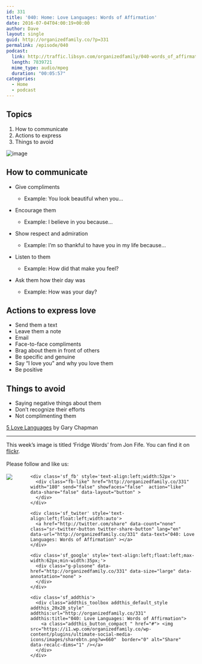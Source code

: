 ```yaml
---
id: 331
title: '040: Home: Love Languages: Words of Affirmation'
date: 2016-07-04T04:00:19+00:00
author: Dave
layout: single
guid: http://organizedfamily.co/?p=331
permalink: /episode/040
podcast: 
  link: http://traffic.libsyn.com/organizedfamily/040-words_of_affirmation.mp3
  length: 7839721
  mime_type: audio/mpeg
  duration: "00:05:57"
categories:
  - Home
  - podcast
---
```

## Topics

  1. How to communicate 
  2. Actions to express
  3. Things to avoid

<img src="https://i1.wp.com/organizedfamily.co/wp-content/uploads/2016/07/words.jpg?w=660" alt="image" data-recalc-dims="1" /> 

## How to communicate

  * Give compliments 
      * Example: You look beautiful when you&#8230;

  * Encourage them
    
      * Example: I believe in you because&#8230;

  * Show respect and admiration
    
      * Example: I&#8217;m so thankful to have you in my life because&#8230;

  * Listen to them
    
      * Example: How did that make you feel?

  * Ask them how their day was
    
      * Example: How was your day?

## Actions to express love

  * Send them a text
  * Leave them a note
  * Email
  * Face-to-face compliments
  * Brag about them in front of others
  * Be specific and genuine
  * Say &#8220;I love you&#8221; and why you love them
  * Be positive

## Things to avoid

  * Saying negative things about them
  * Don&#8217;t recognize their efforts 
  * Not complimenting them

[5 Love Languages](http://www.5lovelanguages.com/) by Gary Chapman

* * *

This week&#8217;s image is titled &#8216;Fridge Words&#8217; from Jon Fife. You can find it on [flickr](https://www.flickr.com/photos/good-karma/405077721).

<div class='sfsi_Sicons' style='width: 100%; display: inline-block; vertical-align: middle; text-align:left'>
  <div style='margin:0px 8px 0px 0px; line-height: 24px'>
    <span>Please follow and like us:</span>
  </div>
  
  <div class='sfsi_socialwpr'>
    <div class='sf_subscrbe' style='text-align:left;float:left;width:64px'>
      <a href="http://www.specificfeeds.com/widget/emailsubscribe/MTc5ODgx/OA==/" target="_blank"><img src="https://i2.wp.com/organizedfamily.co/wp-content/plugins/ultimate-social-media-icons/images/follow_subscribe.png?w=660" data-recalc-dims="1" /></a>
    </div>
    
    <div class='sf_fb' style='text-align:left;width:52px'>
      <div class="fb-like" href="http://organizedfamily.co/331" width="180" send="false" showfaces="false"  action="like" data-share="false" data-layout="button" >
      </div>
    </div>
    
    <div class='sf_twiter' style='text-align:left;float:left;width:auto'>
      <a href="http://twitter.com/share" data-count="none" class="sr-twitter-button twitter-share-button" lang="en" data-url="http://organizedfamily.co/331" data-text="040: Love Languages: Words of Affirmation" ></a>
    </div>
    
    <div class='sf_google' style='text-align:left;float:left;max-width:62px;min-width:35px;'>
      <div class="g-plusone" data-href="http://organizedfamily.co/331" data-size="large" data-annotation="none" >
      </div>
    </div>
    
    <div class='sf_addthis'>
      <div class="addthis_toolbox addthis_default_style addthis_20x20_style" addthis:url="http://organizedfamily.co/331" addthis:title="040: Love Languages: Words of Affirmation">
        <a class="addthis_button_compact " href="#"> <img src="https://i1.wp.com/organizedfamily.co/wp-content/plugins/ultimate-social-media-icons/images/sharebtn.png?w=660"  border="0" alt="Share" data-recalc-dims="1" /></a>
      </div>
    </div>
  </div>
</div>